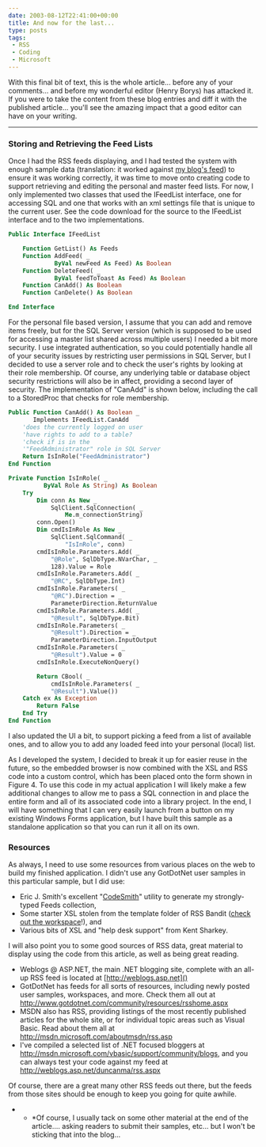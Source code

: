 ```yaml
---
date: 2003-08-12T22:41:00+00:00
title: And now for the last...
type: posts
tags:
 - RSS
 - Coding
 - Microsoft
---
```

With this final bit of text, this is the whole article... before any of your comments... and before my wonderful editor (Henry Borys) has attacked it. If you were to take the content from these blog entries and diff it with the published article... you'll see the amazing impact that a good editor can have on your writing.

* * *

### Storing and Retrieving the Feed Lists

Once I had the RSS feeds displaying, and I had tested the system with enough sample data (translation: it worked against [my blog's feed](https://weblogs.asp.net/duncanma)) to ensure it was working correctly, it was time to move onto creating code to support retrieving and editing the personal and master feed lists. For now, I only implemented two classes that used the IFeedList interface, one for accessing SQL and one that works with an xml settings file that is unique to the current user. See the code download for the source to the IFeedList interface and to the two implementations.

```vb
Public Interface IFeedList

    Function GetList() As Feeds
    Function AddFeed( _
             ByVal newFeed As Feed) As Boolean
    Function DeleteFeed( _
             ByVal feedToToast As Feed) As Boolean
    Function CanAdd() As Boolean
    Function CanDelete() As Boolean

End Interface
```

For the personal file based version, I assume that you can add and remove items freely, but for the SQL Server version (which is supposed to be used for accessing a master list shared across multiple users) I needed a bit more security. I use integrated authentication, so you could potentially handle all of your security issues by restricting user permissions in SQL Server, but I decided to use a server role and to check the user's rights by looking at their role membership. Of course, any underlying table or database object security restrictions will also be in affect, providing a second layer of security. The implementation of "CanAdd" is shown below, including the call to a StoredProc that checks for role membership.

```vb
Public Function CanAdd() As Boolean _
       Implements IFeedList.CanAdd
    'does the currently logged on user
    'have rights to add to a table?
    'check if is in the
    '"FeedAdministrator" role in SQL Server
    Return IsInRole("FeedAdministrator")
End Function

Private Function IsInRole( _
          ByVal Role As String) As Boolean
    Try
        Dim conn As New _
            SqlClient.SqlConnection( _
                Me.m_connectionString)
        conn.Open()
        Dim cmdIsInRole As New _
            SqlClient.SqlCommand( _
                "IsInRole", conn)
        cmdIsInRole.Parameters.Add( _
            "@Role", SqlDbType.NVarChar, _
            128).Value = Role
        cmdIsInRole.Parameters.Add( _
            "@RC", SqlDbType.Int)
        cmdIsInRole.Parameters( _
            "@RC").Direction = _
            ParameterDirection.ReturnValue
        cmdIsInRole.Parameters.Add( _
            "@Result", SqlDbType.Bit)
        cmdIsInRole.Parameters( _
            "@Result").Direction = _
            ParameterDirection.InputOutput
        cmdIsInRole.Parameters( _
            "@Result").Value = 0
        cmdIsInRole.ExecuteNonQuery()

        Return CBool( _
            cmdIsInRole.Parameters( _
            "@Result").Value())
    Catch ex As Exception
        Return False
    End Try
End Function
```

I also updated the UI a bit, to support picking a feed from a list of available ones, and to allow you to add any loaded feed into your personal (local) list.

As I developed the system, I decided to break it up for easier reuse in the future, so the embedded browser is now combined with the XSL and RSS code into a custom control, which has been placed onto the form shown in Figure 4. To use this code in my actual application I will likely make a few additional changes to allow me to pass a SQL connection in and place the entire form and all of its associated code into a library project. In the end, I will have something that I can very easily launch from a button on my existing Windows Forms application, but I have built this sample as a standalone application so that you can run it all on its own.

### Resources

As always, I need to use some resources from various places on the web to build my finished application. I didn't use any GotDotNet user samples in this particular sample, but I did use:

  * Eric J. Smith's excellent "[CodeSmith](https://www.ericjsmith.net/codesmith/)" utility to generate my strongly-typed Feeds collection,
  * Some starter XSL stolen from the template folder of RSS Bandit ([check out the workspace](https://www.gotdotnet.com/Community/Workspaces/Workspace.aspx?id=cb8d3173-9f65-46fe-bf17-122e3703bb00)!), and
  * Various bits of XSL and "help desk support" from Kent Sharkey.

I will also point you to some good sources of RSS data, great material to display using the code from this article, as well as being great reading.

  * Weblogs @ ASP.NET, the main .NET blogging site, complete with an all-up RSS feed is located at [http://weblogs.asp.net]()
  * GotDotNet has feeds for all sorts of resources, including newly posted user samples, workspaces, and more. Check them all out at <http://www.gotdotnet.com/community/resources/rsshome.aspx>
  * MSDN also has RSS, providing listings of the most recently published articles for the whole site, or for individual topic areas such as Visual Basic. Read about them all at http://msdn.microsoft.com/aboutmsdn/rss.asp
  * I've compiled a selected list of .NET focused bloggers at <http://msdn.microsoft.com/vbasic/support/community/blogs>, and you can always test your code against my feed at <http://weblogs.asp.net/duncanma/rss.aspx>

Of course, there are a great many other RSS feeds out there, but the feeds from those sites should be enough to keep you going for quite awhile.</ul>

* * *Of course, I usually tack on some other material at the end of the article.... asking readers to submit their samples, etc... but I won't be sticking that into the blog...
